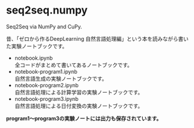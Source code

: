 # seq2seq.numpy
Seq2Seq via NumPy and CuPy.

昔、「ゼロから作るDeepLearning 自然言語処理編」という本を読みながら書いた実験ノートブックです。

- notebook.ipynb\
    全コードがまとめて書いてあるノートブックです。
- notebook-program1.ipynb\
    自然言語生成の実験ノートブックです。
- notebook-program2.ipynb\
    自然言語処理による計算学習の実験ノートブックです。
- notebook-program3.ipynb\
    自然言語処理による日付変換の実験ノートブックです。

**program1～program3の実験ノートには出力も保存されています。**

